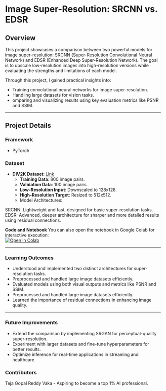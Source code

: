 
# **Image Super-Resolution: SRCNN vs. EDSR**

## **Overview**
This project showcases a comparison between two powerful models for image super-resolution: SRCNN (Super-Resolution Convolutional Neural Network) and EDSR (Enhanced Deep Super-Resolution Network). The goal is to upscale low-resolution images into high-resolution versions while evaluating the strengths and limitations of each model.

Through this project, I gained practical insights into:
- Training convolutional neural networks for image super-resolution.
- Handling large datasets for vision tasks.
- omparing and visualizing results using key evaluation metrics like PSNR and SSIM.
  
---

## **Project Details**
### **Framework**
- PyTorch

### **Dataset**
- **DIV2K Dataset**: [Link](https://data.vision.ee.ethz.ch/cvl/DIV2K/)
  - **Training Data**: 800 image pairs.
  - **Validation Data**: 100 image pairs.
  - **Low-Resolution Input**: Downscaled to 128x128.
  - **High-Resolution Target**: Resized to 512x512.
  - Model Architectures:

SRCNN: Lightweight and fast, designed for basic super-resolution tasks.
EDSR: Advanced, deeper architecture for sharper and more detailed results using residual connections.

**Code and Notebook**
You can also open the notebook in Google Colab for interactive execution:  
[![Open in Colab](https://colab.research.google.com/assets/colab-badge.svg)](https://colab.research.google.com/drive/1-A3UHjZyNZNhmodw6cZ4gXwa-AA-_pLb?usp=drive_link)

---
### **Learning Outcomes**
- Understood and implemented two distinct architectures for super-resolution tasks.
- Preprocessed and handled large image datasets efficiently.
- Evaluated models using both visual outputs and metrics like PSNR and SSIM.
- Preprocessed and handled large image datasets efficiently.
- Learned the importance of residual connections in enhancing image quality.


---

### **Future Improvements** 
- Extend the comparison by implementing SRGAN for perceptual-quality super-resolution.
- Experiment with larger datasets and fine-tune hyperparameters for better results.
- Optimize inference for real-time applications in streaming and healthcare.

### **Contributors**
Teja Gopal Reddy Vaka - Aspiring to become a top 1% AI professional.
